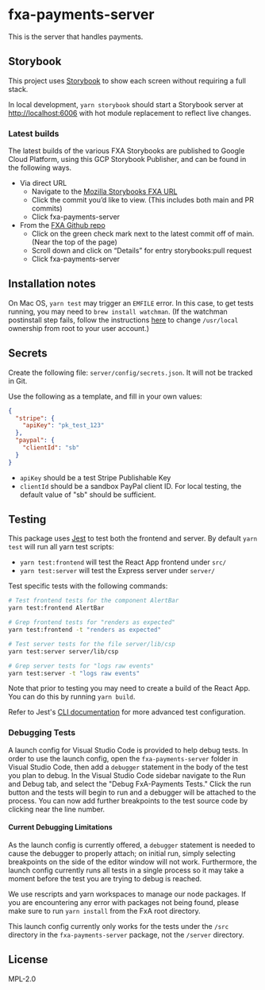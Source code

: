 # fxa-payments-server

This is the server that handles payments.

## Storybook

This project uses [Storybook](https://storybook.js.org/) to show each screen without requiring a full stack.

In local development, `yarn storybook` should start a Storybook server at <http://localhost:6006> with hot module replacement to reflect live changes.

### Latest builds

The latest builds of the various FXA Storybooks are published to Google Cloud Platform, using this GCP Storybook Publisher, and can be found in the following ways.

- Via direct URL
  - Navigate to the [Mozilla Storybooks FXA URL](https://storage.googleapis.com/mozilla-storybooks-fxa/index.html)
  - Click the commit you’d like to view. (This includes both main and PR commits)
  - Click fxa-payments-server
- From the [FXA Github repo](https://github.com/mozilla/fxa)
  - Click on the green check mark next to the latest commit off of main. (Near the top of the page)
  - Scroll down and click on “Details” for entry storybooks:pull request
  - Click fxa-payments-server

## Installation notes

On Mac OS, `yarn test` may trigger an `EMFILE` error. In this case, to get tests running, you may need to `brew install watchman`. (If the watchman postinstall step fails, follow the instructions [here](https://stackoverflow.com/a/41320226) to change `/usr/local` ownership from root to your user account.)

## Secrets

Create the following file: `server/config/secrets.json`. It will not be tracked in Git.

Use the following as a template, and fill in your own values:

```json
{
  "stripe": {
    "apiKey": "pk_test_123"
  },
  "paypal": {
    "clientId": "sb"
  }
}
```

- `apiKey` should be a test Stripe Publishable Key
- `clientId` should be a sandbox PayPal client ID. For local testing, the default value of "sb" should be sufficient.

## Testing

This package uses [Jest](https://jestjs.io/) to test both the frontend and server. By default `yarn test` will run all yarn test scripts:

- `yarn test:frontend` will test the React App frontend under `src/`
- `yarn test:server` will test the Express server under `server/`

Test specific tests with the following commands:

```bash
# Test frontend tests for the component AlertBar
yarn test:frontend AlertBar

# Grep frontend tests for "renders as expected"
yarn test:frontend -t "renders as expected"

# Test server tests for the file server/lib/csp
yarn test:server server/lib/csp

# Grep server tests for "logs raw events"
yarn test:server -t "logs raw events"
```

Note that prior to testing you may need to create a build of the React App. You can do this by running `yarn build`.

Refer to Jest's [CLI documentation](https://jestjs.io/docs/en/cli) for more advanced test configuration.

### Debugging Tests

A launch config for Visual Studio Code is provided to help debug tests. In order to use the launch config, open the `fxa-payments-server` folder in Visual Studio Code, then add a `debugger` statement in the body of the test you plan to debug. In the Visual Studio Code sidebar navigate to the Run and Debug tab, and select the "Debug FxA-Payments Tests." Click the run button and the tests will begin to run and a debugger will be attached to the process. You can now add further breakpoints to the test source code by clicking near the line number.

#### Current Debugging Limitations

As the launch config is currently offered, a `debugger` statement is needed to cause the debugger to properly attach; on initial run, simply selecting breakpoints on the side of the editor window will not work. Furthermore, the launch config currently runs all tests in a single process so it may take a moment before the test you are trying to debug is reached.

We use rescripts and yarn workspaces to manage our node packages. If you are encountering any error with packages not being found, please make sure to run `yarn install` from the FxA root directory.

This launch config currently only works for the tests under the `/src` directory in the `fxa-payments-server` package, not the `/server` directory.

## License

MPL-2.0
